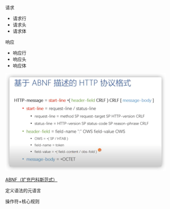请求

- 请求行
- 请求头
- 请求体

响应

- 响应行
- 响应头
- 响应体



<img src="${images}/image-20210411214848524.png" alt="image-20210411214848524" style="zoom:67%;" />



[ABNF（扩充巴科斯范式）](https://tools.ietf.org/html/rfc5234)

定义语法的元语言

操作符+核心规则

